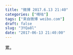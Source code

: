 ```yaml
---
title: "微博 2017.6.13 21:40"
categories: ["嘀咕"]
tags: ["来自微博 weibo.com"]
draft: false
slug: "3YQa8l"
date: "2017-06-13 21:40:00"
---
```


<p>累。 ​​​​</p>
